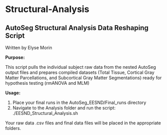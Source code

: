 # Structural-Analysis

## AutoSeg Structural Analysis Data Reshaping Script
Written by Elyse Morin


**Purpose:**

This script pulls the individual subject raw data from the nested AutoSeg output files and prepares compiled datasets (Total Tissue, Cortical Gray Matter Parcellations, and Subcortical Gray Matter Segmentations) ready for hypothesis testing (rmANOVA and MLM) 

**Usage:**

1. Place your final runs in the AutoSeg_EESND/Final_runs directory
2. Navigate to the Analysis folder and run the script:
     ./EESND_Structural_Analysis.sh

Your raw data .csv files and final data files will be placed in the appropriate folders.
